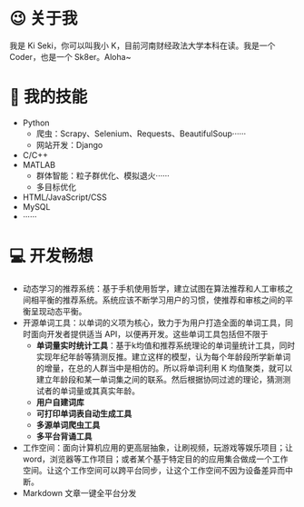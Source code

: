 # 😉 关于我

我是 Ki Seki，你可以叫我小 K，目前河南财经政法大学本科在读。我是一个 Coder，也是一个 Sk8er。Aloha~

# 🔧 我的技能

- Python
  - 爬虫：Scrapy、Selenium、Requests、BeautifulSoup······
  - 网站开发：Django
- C/C++
- MATLAB
  - 群体智能：粒子群优化、模拟退火······
  - 多目标优化
- HTML/JavaScript/CSS
- MySQL
- ······

# 💻 开发畅想

- 动态学习的推荐系统：基于手机使用哲学，建立试图在算法推荐和人工审核之间相平衡的推荐系统。系统应该不断学习用户的习惯，使推荐和审核之间的平衡呈现动态平衡。
- 开源单词工具：以单词的义项为核心，致力于为用户打造全面的单词工具，同时面向开发者提供适当 API，以便再开发。这些单词工具包括但不限于
  - **单词量实时统计工具**：基于k均值和推荐系统理论的单词量统计工具，同时实现年纪年龄等猜测反推。建立这样的模型，认为每个年龄段所学新单词的增量，在总的人群当中是相仿的。所以将单词利用 K 均值聚类，就可以建立年龄段和某一单词集之间的联系。然后根据协同过滤的理论，猜测测试者的单词量或其真实年龄。
  - **用户自建词库**
  - **可打印单词表自动生成工具**
  - **多源单词爬虫工具**
  - **多平台背诵工具**
- 工作空间：面向计算机应用的更高层抽象，让刷视频，玩游戏等娱乐项目；让 word，浏览器等工作项目；或者某个基于特定目的的应用集合做成一个工作空间。让这个工作空间可以跨平台同步，让这个工作空间不因为设备差异而中断。
- Markdown 文章一键全平台分发

